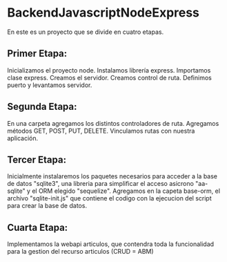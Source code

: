 # BackendJavascriptNodeExpress

En este es un proyecto que se divide en cuatro etapas.

## Primer Etapa:

Inicializamos el proyecto node. 
Instalamos librería express. 
Importamos clase express.
Creamos el servidor. 
Creamos control de ruta.
Definimos puerto y levantamos servidor. 

## Segunda Etapa:

En una carpeta agregamos los distintos controladores de ruta.
Agregamos métodos GET, POST, PUT, DELETE.
Vinculamos rutas con nuestra aplicación. 

## Tercer Etapa:

Inicialmente instalaremos los paquetes necesarios para acceder a la base de datos "sqlite3", una libreria para simplificar el acceso asicrono "aa-sqlite" y el ORM elegido "sequelize".
Agregamos en la capeta base-orm, el archivo "sqlite-init.js" que contiene el codigo con la ejecucion del script para crear la base de datos.

## Cuarta Etapa:

Implementamos la webapi articulos, que contendra toda la funcionalidad para la gestion del recurso articulos (CRUD = ABM)
